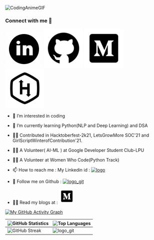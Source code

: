 ![CodingAnimeGIF](https://user-images.githubusercontent.com/76874762/184195400-b1532130-711c-495f-860c-62ccee962b97.gif)


### Connect with me 🤝
[<img src="https://github.com/singhmansi25/singhmansi25/blob/main/Images/icons8-linkedin-circled.gif">](https://www.linkedin.com/in/mansi-s-2137b3207) [<img width="125" src="https://github.com/singhmansi25/singhmansi25/blob/main/Images/icons8-github.svg">](https://github.com/singhmansi25) [<img width="125"  src="https://github.com/singhmansi25/singhmansi25/blob/main/Images/icons8-medium-monogram.svg">](https://medium.com/@smparihar25) [<img width="125" src="https://github.com/singhmansi25/singhmansi25/blob/main/Images/icons8-hackerrank.svg">](https://www.hackerrank.com/smparihar25)
- 👀 I’m interested in coding

- 🌱 I’m currently learning Python(NLP and Deep Learning) and DSA
- 👩‍💻 Contributed in Hacktoberfest-2k21, LetsGrowMore SOC'21 and GirlScriptWinterofContribution'21.
- 👩‍🎓 A Volunteer( AI-ML ) at Google Developer Student Club-LPU
- 👩‍💻 A Volunteer at Women Who Code(Python Track) 
- 📫 How to reach me : My Linkedin id : [<img width="50" alt="logo" src="https://user-images.githubusercontent.com/76874762/143578518-1f200bc0-007d-400d-a8f7-3c08aea83c31.png">
](https://www.linkedin.com/in/mansi-s-2137b3207)
- 🤝 Follow me on Github : [<img width="50" alt="logo_git" src="https://user-images.githubusercontent.com/76874762/143579163-a1ca26fc-8dee-466e-8cf5-4b626cc6ab29.png">
](https://github.com/singhmansi25)
- 👩‍💻 Read my blogs at : [<img width="50" src="https://github.com/singhmansi25/singhmansi25/blob/main/Images/icons8-medium-monogram.svg">](https://medium.com/@smparihar25)

[![My GitHub Activity Graph](https://activity-graph.herokuapp.com/graph?username=singhmansi25)](https://git.io/J1Ycx)


| ![ GitHub Statistics](https://github-readme-stats.vercel.app/api?username=singhmansi25&show_icons=true) | ![Top Languages](https://github-readme-stats.vercel.app/api/top-langs/?username=singhmansi25) |
| --- | --- |
| ![ GitHub Streak](https://github-readme-streak-stats.herokuapp.com/?user=singhmansi25) | <img width="200" alt="logo_git" src="https://user-images.githubusercontent.com/76874762/143581006-dd5427eb-47e9-4422-88a9-aa1ac441bdce.png">
 <br />
<!---
singhmansi25/singhmansi25 is a ✨ special ✨ repository because its `README.md` (this file) appears on your GitHub profile.
You can click the Preview link to take a look at your changes.
--->


